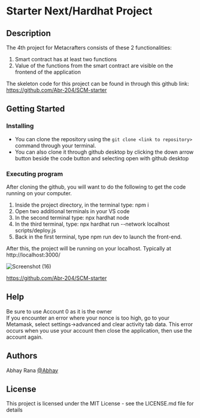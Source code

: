 # Starter Next/Hardhat Project

## Description

The 4th project for Metacrafters consists of these 2 functionalities:
1. Smart contract has at least two functions
2. Value of the functions from the smart contract are visible on the frontend of the application

The skeleton code for this project can be found in through this github link: https://github.com/Abr-204/SCM-starter

## Getting Started

### Installing

* You can clone the repository using the ```git clone <link to repository>``` command through your terminal.
* You can also clone it through github desktop by clicking the down arrow button beside the code button and selecting open with github desktop

### Executing program
After cloning the github, you will want to do the following to get the code running on your computer.

1. Inside the project directory, in the terminal type: npm i
2. Open two additional terminals in your VS code
3. In the second terminal type: npx hardhat node
4. In the third terminal, type: npx hardhat run --network localhost scripts/deploy.js
5. Back in the first terminal, type npm run dev to launch the front-end.

After this, the project will be running on your localhost. 
Typically at http://localhost:3000/

![Screenshot (16)](https://github.com/Abr-204/SCM-starter/assets/160641018/c8b6f4e5-d383-4bb4-8d9c-33019f78437d)

https://github.com/Abr-204/SCM-starter

## Help

Be sure to use Account 0 as it is the owner </br>
If you encounter an error where your nonce is too high, go to your Metamask, select settings->advanced and clear activity tab data. This error occurs when you use your account then close the application, then use the account again.

## Authors

Abhay Rana
[@Abhay](https://www.linkedin.com/in/abhay-rana-0a25a6227/)


## License

This project is licensed under the MIT License - see the LICENSE.md file for details

